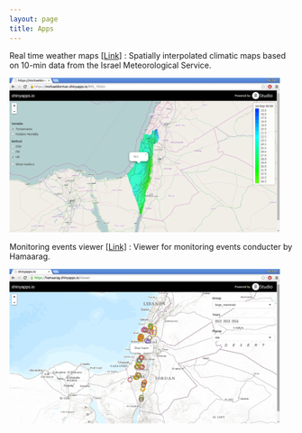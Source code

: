 ```yaml
---
layout: page
title: Apps
--- 
```


Real time weather maps <a href="https://michaeldorman.shinyapps.io/IMS_10min"> [Link]</a>
:   Spatially interpolated climatic maps based on 10-min data from the Israel Meteorological Service.

<img src="/images/ims.png" width="480" ></a>

Monitoring events viewer <a href="https://hamaarag.shinyapps.io/viewer"> [Link]</a>
:   Viewer for monitoring events conducter by Hamaarag.

<img src="/images/viewer.png" width="480" ></a>
